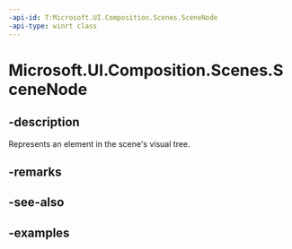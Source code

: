 ```yaml
---
-api-id: T:Microsoft.UI.Composition.Scenes.SceneNode
-api-type: winrt class
---
```


<!-- Class syntax.
public class SceneNode : SceneObject, SceneObject
-->

# Microsoft.UI.Composition.Scenes.SceneNode

## -description

Represents an element in the scene's visual tree.

## -remarks

## -see-also

## -examples

